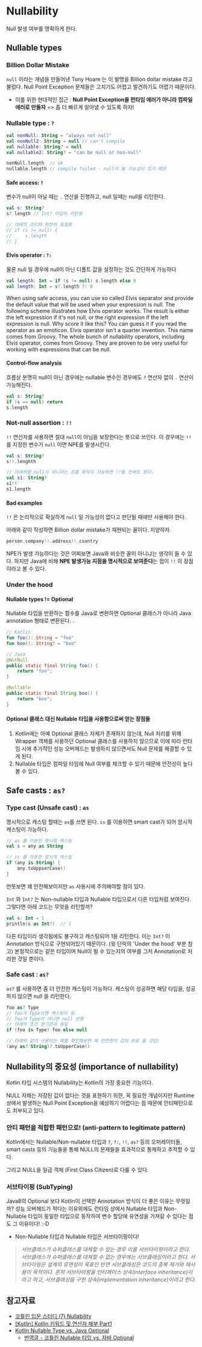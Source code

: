 Nullability
====

Null 발생 여부를 명확하게 한다.

## Nullable types

### Billion Dollar Mistake

`null` 이라는 개념을 만들어낸 Tony Hoare 는 이 발명을 Billion dollar mistake 라고 불렀다. Null Point Exception 문제들은 고치기도 어렵고 발견하기도 어렵기 때문이다.

* 이를 위한 현대적인 접근 : **Null Point Exception을 런타임 에러가 아니라 컴파일 에러로 만들자** => 좀 더 빠르게 알아낼 수 있도록 하자!

### Nullable type : `?`

```kotlin
val nonNull: String = "always not null"
val nonNull2: String = null // can't compile
val nullable: String? = null
val nullable2: String? = "can be null or non-null"

nonNull.length	// ok
nullable.length	// compile failed - null이 될 가능성이 있기 때문
```

#### Safe access: `?`

변수가 null이 아닐 때는 `.` 연산을 진행하고, null 일때는 null을 리턴한다.

```kotlin
val s: String?
s?.length // Int? 타입이 리턴됨

// 아래의 코드와 완전히 동일함
// if (s != null) {
//     s.length
// }
```

#### Elvis operator : `?:`

물론 null 일 경우에 null이 아닌 디폴트 값을 설정하는 것도 간단하게 가능하다

```kotlin
val length: Int = if (s != null) s.length else 0
val length: Int = s?.length ?: 0
```

When using safe access, you can use so called Elvis separator and provide the default value that will be used when your expression is null. The following scheme illustrates how Elvis operator works. The result is either the left expression if it's not null, or the right expression if the left expression is null. Why score it like this? You can guess it if you read the operator as an emoticon. Elvis operator isn't a quarter invention. This name comes from Groovy. The whole bunch of nullability operators, including Elvis operator, comes from Groovy. They are proven to be very useful for working with expressions that can be null.

#### Control-flow analysis

흐름상 분명히 null이 아닌 경우에는 nullable 변수인 경우에도 `?` 연산자 없이 `.` 연산이 가능해진다.

```kotlin
val s: String?
if (s == null) return
s.length
```


### Not-null assertion : `!!`

`!!` 연산자를 사용하면 절대 `null`이 아님을 보장한다는 뜻으로 쓰인다. 이 경우에는 `!!` 를 지정한 변수가 `null` 이면 NPE를 발생시킨다.

```kotlin
val s: String?
s!!.lenghth

// 아래처럼 null이 아니라는 흐름 파악이 가능하면 !!를 안써도 된다.
val s1: String?
s1!!
s1.length
```

#### Bad examples

`!!` 은 논리적으로 확실하게 `null` 일 가능성이 없다고 판단될 때에만 사용해야 한다. 

아래와 같이 작성하면 Billion dollar mistake가 재현되는 꼴이다. 지양하자.

```kotlin
person.company!!.address!!.country
```

NPE가 발생 가능하다는 것은 어찌보면 Java와 비슷한 꼴이 아니냐는 생각이 들 수 있다. 하지만 Java에 비해 **NPE 발생가능 지점을 명시적으로 보여준다**는 점이 `!!` 의 장점이라고 볼 수 있다.

### Under the hood

#### Nullable types != Optional

Nullable 타입을 반환하는 함수를 Java로 변환하면 Optional 클래스가 아니라 Java annotation 형태로 변환된다. .

```kotlin
// Kotlin
fun foo(): String = "foo"
fun boo(): String? = "boo"
```

```java
// Java
@NotNull
public static final String foo() {
    return "foo";
}

@Nullable
public static final String boo() {
    return "boo";
}
```

#### Optional 클래스 대신 Nullable 타입을 사용함으로써 얻는 장점들

1. Kotlin에는 아예 Optional 클래스 자체가 존재하지 않는데, Null 처리를 위해 Wrapper 객체를 사용하던 Optional 클래스를 사용하지 않으므로 이에 따라 런타임 시에 추가적인 성능 오버헤드는 발생하지 않으면서도 Null 문제를 해결할 수 있게 된다.
2. Nullable 타입은 컴파일 타임에 Null 여부를 체크할 수 있기 때문에 안전성이 높다 볼 수 있다.

## Safe casts : `as?`

### Type cast (Unsafe cast) : `as`

명시적으로 캐스팅 할때는 `as`를 쓰면 된다. `is` 를 이용하면 smart cast가 되어 암시적 캐스팅이 가능하다.

```kotlin
// as 를 이용한 명시적 캐스팅
val s = any as String

// is 를 이용한 암시적 캐스팅
if (any is String) {
    any.toUppserCase()
}
```

언뜻보면 꽤 안전해보이지만 `as` 사용시에 주의해야할 점이 있다.

`Int` 와 `Int?` 는 Non-nullable 타입과 Nullable 타입으로서 다른 타입처럼 보여진다. 그렇다면 아래 코드는 무엇을 리턴할까?

```kotlin
val s: Int = 1
println(s as Int?)	// 1
```

다른 타입이라 생각됨에도 불구하고 캐스팅되어 1을 리턴한다. 이는 `Int?` 이 Annotation 방식으로 구현되어있기 때문이다. (윗 단락의 'Under the hood' 부분 참고) 본질적으로는 같은 타입이며 Null이 될 수 있는지의 여부를 그저 Annotation로 처리한 것일 뿐이다.

### Safe cast : `as?`

`as?` 를 사용하면 좀 더 안전한 캐스팅이 가능하다. 캐스팅이 성공하면 해당 타입을, 성공하지 않으면 null 을 리턴한다.

```kotlin
foo as? Type
// foo가 Type이면 캐스팅이 됨
// foo가 Type이 아니면 null 반환
// 아래의 조건 분기문과 동일
if (foo is Type) foo else null

// 아래와 같이 사용하는 예를 확인해보면 왜 안전한지 감이 바로 올 것임!
(any as? String)?.toUpperCase()
```

## Nullability의 중요성 (importance of nullability)

Kotlin 타입 시스템의 Nullability는 Kotlin의 가장 중요한 기능이다.

NULL 자체는 저장된 값이 없다는 것을 표현하기 위한, 꼭 필요한 개념이지만 Runtime 상에서 발생하는 Null Point Exception을 예상하기 어렵다는 점 때문에 안티패턴으로도 치부되고 있다.

### 안티 패턴을 적합한 패턴으로! (anti-pattern to legitimate pattern)

Kotlin에서는 Nullable/Non-nullable 타입과 `?`, `?:`, `!!`, `as?` 등의 오퍼레이터들, smart casts 등의 기능들을 통해 NULL의 문제들을 효과적으로 통제하고 추적할 수 있다. 

그리고 NULL을 일급 객체 (First Class Citizen)로 다룰 수 있다.

### 서브타이핑 (SubTyping)

Java8의 Optional 보다 Kotlin이 선택한 Annotation 방식이 더 좋은 이유는 무엇일까? 성능 오버헤드가 적다는 이유외에도 런타임 상에서 Nullable 타입과 Non-Nullable 타입이 동일한 타입으로 동작하여 변수 할당에 유연성을 가져갈 수 있다는 점도 그 이유이다! :-D

* Non-Nullable 타입과 Nullable 타입은 서브타이핑이다!

> *서브클래스가 슈퍼클래스를 대체할 수 있는 경우 이를 서브타이핑이라고 한다. 서브클래스가 슈퍼클래스를 대체할 수 없는 경우에는 서브클래싱이라고 한다. 서브타이핑은 설계의 유연성이 목표인 반면 서브클래싱은 코드의 중복 제거와 재사용이 목적이다. 흔히 서브타이핑을 인터페이스 상속(interface inheritance)이라고 하고, 서브클래싱을 구현 상속(implementation inheritance)이라고 한다.*



## 참고자료

* [코틀린 입문 스터디 (7) Nullability](<https://medium.com/@kbm1378/%EC%BD%94%ED%8B%80%EB%A6%B0-%EC%9E%85%EB%AC%B8-%EC%8A%A4%ED%84%B0%EB%94%94-7-nullability-77d92220aad2>)
* [[Kotlin] Kotlin 키워드 및 연산자 해부 Part1](<https://medium.com/@joongwon/kotlin-kotlin-%ED%82%A4%EC%9B%8C%EB%93%9C-%EB%B0%8F-%EC%97%B0%EC%82%B0%EC%9E%90-%ED%95%B4%EB%B6%80-1-hard-keywords-3062f5fe2d11>)
* [Kotlin Nullable Type vs. Java Optional](<https://medium.com/@fatihcoskun/kotlin-nullable-types-vs-java-optional-988c50853692>)
  * [번역글 - 코틀린 Nullable 타입 vs. 자바 Optional](<https://medium.com/@limgyumin/%EC%BD%94%ED%8B%80%EB%A6%B0-nullable-%ED%83%80%EC%9E%85-vs-%EC%9E%90%EB%B0%94-optional-e698adc6d617>)